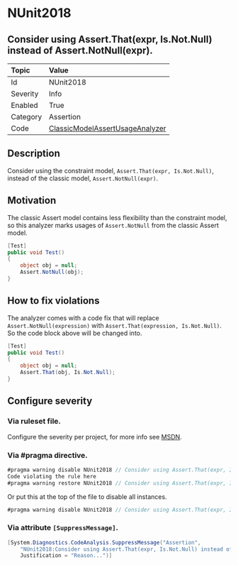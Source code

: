 # NUnit2018

## Consider using Assert.That(expr, Is.Not.Null) instead of Assert.NotNull(expr).

| Topic    | Value
| :--      | :--
| Id       | NUnit2018
| Severity | Info
| Enabled  | True
| Category | Assertion
| Code     | [ClassicModelAssertUsageAnalyzer](https://github.com/nunit/nunit.analyzers/blob/0.4.0/src/nunit.analyzers/ClassicModelAssertUsage/ClassicModelAssertUsageAnalyzer.cs)

## Description

Consider using the constraint model, `Assert.That(expr, Is.Not.Null)`, instead of the classic model, `Assert.NotNull(expr)`.

## Motivation

The classic Assert model contains less flexibility than the constraint model,
so this analyzer marks usages of `Assert.NotNull` from the classic Assert model.

```csharp
[Test]
public void Test()
{
    object obj = null;
    Assert.NotNull(obj);
}
```

## How to fix violations

The analyzer comes with a code fix that will replace `Assert.NotNull(expression)` with
`Assert.That(expression, Is.Not.Null)`. So the code block above will be changed into.

```csharp
[Test]
public void Test()
{
    object obj = null;
    Assert.That(obj, Is.Not.Null);
}
```

<!-- start generated config severity -->
## Configure severity

### Via ruleset file.

Configure the severity per project, for more info see [MSDN](https://msdn.microsoft.com/en-us/library/dd264949.aspx).

### Via #pragma directive.

```csharp
#pragma warning disable NUnit2018 // Consider using Assert.That(expr, Is.Not.Null) instead of Assert.NotNull(expr).
Code violating the rule here
#pragma warning restore NUnit2018 // Consider using Assert.That(expr, Is.Not.Null) instead of Assert.NotNull(expr).
```

Or put this at the top of the file to disable all instances.

```csharp
#pragma warning disable NUnit2018 // Consider using Assert.That(expr, Is.Not.Null) instead of Assert.NotNull(expr).
```

### Via attribute `[SuppressMessage]`.

```csharp
[System.Diagnostics.CodeAnalysis.SuppressMessage("Assertion",
    "NUnit2018:Consider using Assert.That(expr, Is.Not.Null) instead of Assert.NotNull(expr).",
    Justification = "Reason...")]
```
<!-- end generated config severity -->
